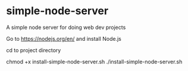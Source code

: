 # simple-node-server
A simple node server for doing web dev projects

Go to https://nodejs.org/en/ and install Node.js

cd to project directory

chmod +x install-simple-node-server.sh
./install-simple-node-server.sh
